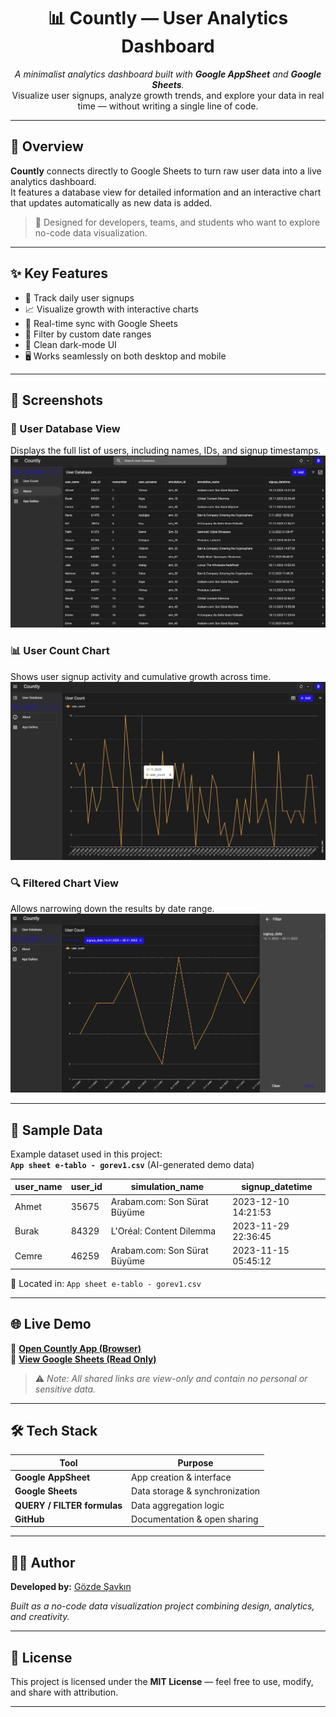 <h1 align="center">📊 Countly — User Analytics Dashboard</h1>

<p align="center">
  <em>A minimalist analytics dashboard built with <b>Google AppSheet</b> and <b>Google Sheets</b>.</em><br>
  Visualize user signups, analyze growth trends, and explore your data in real time — without writing a single line of code.
</p>

---

## 🚀 Overview

**Countly** connects directly to Google Sheets to turn raw user data into a live analytics dashboard.  
It features a database view for detailed information and an interactive chart that updates automatically as new data is added.

> 🧠 Designed for developers, teams, and students who want to explore no-code data visualization.

---

## ✨ Key Features

- 📅 Track daily user signups  
- 📈 Visualize growth with interactive charts  
- 🔄 Real-time sync with Google Sheets  
- 🧮 Filter by custom date ranges  
- 🌙 Clean dark-mode UI  
- 🖥 Works seamlessly on both desktop and mobile  

---

## 📸 Screenshots

### 🧾 User Database View
Displays the full list of users, including names, IDs, and signup timestamps.  
![User Database](1.png)

### 📊 User Count Chart
Shows user signup activity and cumulative growth across time.  
![User Count Chart](2.png)

### 🔍 Filtered Chart View
Allows narrowing down the results by date range.  
![Filtered Chart](3.png)

---

## 🧾 Sample Data

Example dataset used in this project:  
**`App sheet e-tablo - gorev1.csv`** (AI-generated demo data)

| user_name | user_id | simulation_name | signup_datetime     |
|------------|----------|-----------------|--------------------|
| Ahmet      | 35675    | Arabam.com: Son Sürat Büyüme | 2023-12-10 14:21:53 |
| Burak      | 84329    | L'Oréal: Content Dilemma | 2023-11-29 22:36:45 |
| Cemre      | 46259    | Arabam.com: Son Sürat Büyüme | 2023-11-15 05:45:12 |

📁 Located in:  `App sheet e-tablo - gorev1.csv`



---

## 🌐 Live Demo

🔗 [**Open Countly App (Browser)**](https://www.appsheet.com/start/d02af875-cad6-4712-8de8-d014ed580ffd?platform=desktop#appName=NewApp-98784056)  
🔗 [**View Google Sheets (Read Only)**](https://docs.google.com/spreadsheets/d/1X6FXuCElyBatrGN0BypjP59IbE0U1C1YwBjVZ714PIo/edit?usp=sharing)

> ⚠️ *Note: All shared links are view-only and contain no personal or sensitive data.*

---

## 🛠️ Tech Stack

| Tool | Purpose |
|------|----------|
| **Google AppSheet** | App creation & interface |
| **Google Sheets** | Data storage & synchronization |
| **QUERY / FILTER formulas** | Data aggregation logic |
| **GitHub** | Documentation & open sharing |

---

## 👩‍💻 Author

**Developed by:** [ Gözde Şavkın ](https://github.com/Gozde03) 

 *Built as a no-code data visualization project combining design, analytics, and creativity.*

---

## 🪪 License

This project is licensed under the **MIT License** — feel free to use, modify, and share with attribution.

---
